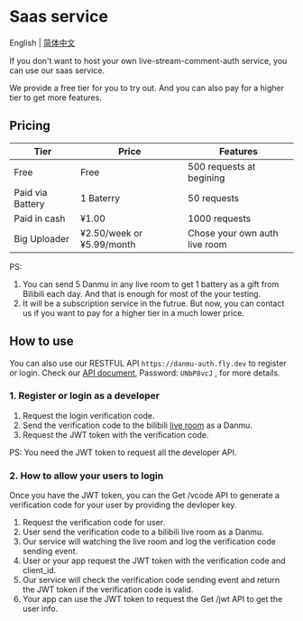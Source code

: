 # Saas service
English | [简体中文](saas_zh.md)

If you don't want to host your own live-stream-comment-auth service, you can use our saas service.

We provide a free tier for you to try out. And you can also pay for a higher tier to get more features.

## Pricing
| Tier             | Price                     | Features                      |
| ---------------- | ------------------------- | ----------------------------- |
| Free             | Free                      | 500 requests at begining      |
| Paid via Battery | 1 Baterry                 | 50 requests                   |
| Paid in cash     | ¥1.00                     | 1000 requests                 |
| Big Uploader     | ¥2.50/week or ¥5.99/month | Chose your own auth live room |

PS:
1. You can send 5 Danmu in any live room to get 1 battery as a gift from Bilibili each day. And that is enough for most of the your testing. 
2. It will be a subscription service in the futrue. But now, you can contact us if you want to pay for a higher tier in a much lower price. 

## How to use
You can also use our RESTFUL API `https://danmu-auth.fly.dev` to register or login.
Check our [API document](https://krzwk4bbxe.apifox.cn), Password: `UNbP8vcJ` , for more details.

### 1. Register or login as a developer

1. Request the login verification code. 
2. Send the verification code to the bilibili [live room](https://live.bilibili.com/12834880) as a Danmu.
3. Request the JWT token with the verification code.

PS: You need the JWT token to request all the developer API.

### 2. How to allow your users to login
Once you have the JWT token, you can the Get /vcode API to generate a verification code for your user by providing the devloper key.

1. Request the verification code for user.
2. User send the verification code to a bilibili live room as a Danmu.
3. Our service will watching the live room and log the verification code sending event.
4. User or your app request the JWT token with the verification code and client_id.
5. Our service will check the verification code sending event and return the JWT token if the verification code is valid.
6. Your app can use the JWT token to request the Get /jwt API to get the user info.
